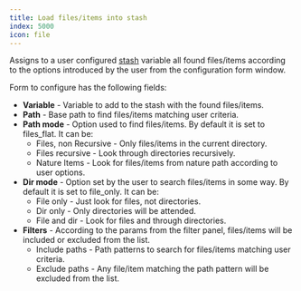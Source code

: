 ```yaml
---
title: Load files/items into stash
index: 5000
icon: file
---
```


Assigns to a user configured [stash](concepts/stash) variable all 
found files/items according to the options introduced by the
user from the configuration form window.

Form to configure has the following fields:

- **Variable** - Variable to add to the stash with the found files/items.
- **Path** - Base path to find files/items matching user criteria.
- **Path mode** - Option used to find files/items. By default it is set to files_flat. It can be:
   - Files, non Recursive - Only files/items in the current directory.
   - Files recursive - Look through directories recursively.
   - Nature Items - Look for files/items from nature path according to user options.
- **Dir mode** - Option set by the user to search files/items in some way. By default it is set to  file_only. It can be:
   - File only - Just look for files, not directories.
   - Dir only - Only directories will be attended.
   - File and dir - Look for files and through directories.
- **Filters** - According to the params from the filter panel, files/items will be included or excluded from the list.
    - Include paths - Path patterns to search for files/items matching user criteria.
    - Exclude paths - Any file/item matching the path pattern will be excluded from the list.